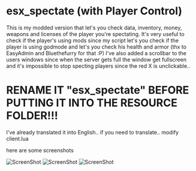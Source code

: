 # esx_spectate (with Player Control)

This is my modded version that let's you check data, inventory, money, weapons and licenses of the player you're spectating.
It's very useful to check if the player's using mods since my script let's you check if the player is using godmode and let's you check his health and armor (thx to EasyAdmin and Bluethefurry for that :P)
I've also added a scrollbar to the users windows since when the server gets full the window get fullscreen and it's impossible to stop specting players since the red X is unclickable..

# RENAME IT "esx_spectate" BEFORE PUTTING IT INTO THE RESOURCE FOLDER!!!

I've already translated it into English.. if you need to translate.. modify client.lua

here are some screenshots

![ScreenShot](https://i.imgur.com/FgaGQZb.jpg)
![ScreenShot](https://i.imgur.com/VusCct5.jpg)
![ScreenShot](https://i.imgur.com/bK02Yu3.jpg)
